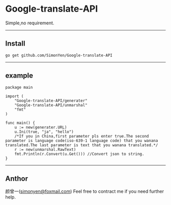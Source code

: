 # Google-translate-API
Simple,no requirement.
***
## Install
`go get github.com/SimonYen/Google-translate-API`
***
## example
```
package main

import (
	"Google-translate-API/generater"
	"Google-translate-API/unmarshal"
	"fmt"
)

func main() {
	u := new(generater.URL)
	u.Ini(true, "ja", "hello") 
    /*If you in China,first parameter pls enter true.The second parameter is language code(iso-639-1 language code) that you wanana translated.The last parameter is text that you wanana translated.*/
	r := new(unmarshal.RawText)
	fmt.Println(r.Convert(u.Get())) //Convert json to string.
}
```
***
## Anthor
颜曾一(simonyen@foxmail.com)
Feel free to contract me if you need further help.